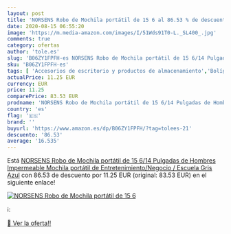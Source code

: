 ```yaml
---
layout: post
title: 'NORSENS Robo de Mochila portátil de 15 6 al 86.53 % de descuento'
date: 2020-08-15 06:55:20
image: 'https://m.media-amazon.com/images/I/51Wds91T0-L._SL400_.jpg'
comments: true
category: ofertas
author: 'tole.es'
slug: 'B06ZY1FPFH-es NORSENS Robo de Mochila portátil de 15 6/14 Pulgadas de...'
sku: 'B06ZY1FPFH-es'
tags: [ 'Accesorios de escritorio y productos de almacenamiento','Bolígrafos, lápices y útiles de escritura','Costura y manualidades','Dibujo','Estuches escolares','Hogar y cocina','Lápices','Marcadores','Material de oficina','Materiales de dibujo','Materiales, organizadores y dispensadores de escritorio','Oficina y papelería','Portaminas','Rotuladores y subrayadores','Subrayadores','mochila', ]
actualPrice: 11.25 EUR
currency: EUR
price: 11.25
comparePrice: 83.53 EUR
prodname: 'NORSENS Robo de Mochila portátil de 15 6/14 Pulgadas de Hombres Impermeable Mochila portátil de Entretenimiento/Negocio / Escuela Gris Azul'
country: 'es'
flag: '🇪🇸'
brand: ''
buyurl: 'https://www.amazon.es/dp/B06ZY1FPFH/?tag=tolees-21'
descuento: '86.53'
average: '16.535'
---
```


Está [NORSENS Robo de Mochila portátil de 15 6/14 Pulgadas de Hombres Impermeable Mochila portátil de Entretenimiento/Negocio / Escuela Gris Azul](https://www.amazon.es/dp/B06ZY1FPFH/?tag=tolees-21) con 86.53 de descuento por 11.25 EUR (original: 83.53 EUR) en el siguiente enlace!

[![NORSENS Robo de Mochila portátil de 15 6](https://m.media-amazon.com/images/I/51Wds91T0-L._SL400_.jpg)](https://www.amazon.es/dp/B06ZY1FPFH/?tag=tolees-21)

ℹ️:


[🛒 Ver la oferta!!](https://www.amazon.es/dp/B06ZY1FPFH/?tag=tolees-21)
